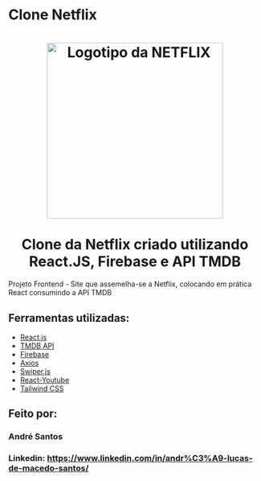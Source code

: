 # Clone Netflix

<h1 align="center">
<img title="Netflix" src="https://fhsknightlife.com/wp-content/uploads/2020/04/uVASXqvMzyUrAPfSn9pMtxOC7s89ulzdDKBdtqCP.png" alt="Logotipo da NETFLIX" width="350" />
<br><br>Clone da Netflix criado utilizando React.JS, Firebase e API TMDB
</h1>

Projeto Frontend - Site que assemelha-se a Netflix, colocando em prática React consumindo a API TMDB

## Ferramentas utilizadas:

* [React.js](https://react.dev/)
* [TMDB API](https://www.themoviedb.org/)
* [Firebase](https://firebase.google.com/)
* [Axios](https://www.npmjs.com/package/axios)
* [Swiper.js](https://swiperjs.com/)
* [React-Youtube](https://www.npmjs.com/package/react-youtube)
* [Tailwind CSS](https://tailwindcss.com/)

## Feito por:

### André Santos

### Linkedin: https://www.linkedin.com/in/andr%C3%A9-lucas-de-macedo-santos/
  
